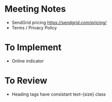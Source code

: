 # Meeting Notes
- SendGrid pricing https://sendgrid.com/pricing/
- Terms / Privacy Policy


# To Implement
- Online indicator 

# To Review
- Heading tags have consistant text-{size} class
